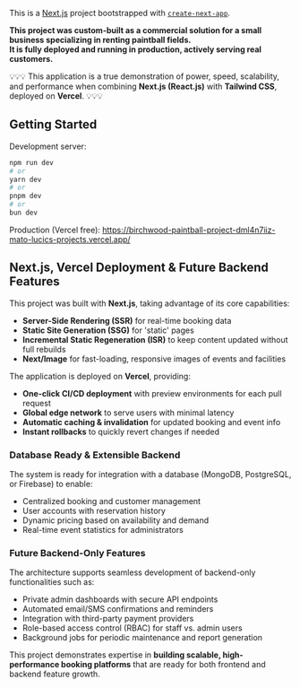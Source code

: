 This is a [Next.js](https://nextjs.org) project bootstrapped with [`create-next-app`](https://nextjs.org/docs/app/api-reference/cli/create-next-app).

**This project was custom-built as a commercial solution for a small business specializing in renting paintball fields.  
It is fully deployed and running in production, actively serving real customers.**

💡💡💡 This application is a true demonstration of power, speed, scalability, and performance when combining **Next.js (React.js)** with **Tailwind CSS**, deployed on **Vercel**. 💡💡💡

## Getting Started

Development server:

```bash
npm run dev
# or
yarn dev
# or
pnpm dev
# or
bun dev
```

Production (Vercel free):
https://birchwood-paintball-project-dml4n7iiz-mato-lucics-projects.vercel.app/


## Next.js, Vercel Deployment & Future Backend Features

This project was built with **Next.js**, taking advantage of its core capabilities:

- **Server-Side Rendering (SSR)** for real-time booking data
- **Static Site Generation (SSG)** for 'static' pages
- **Incremental Static Regeneration (ISR)** to keep content updated without full rebuilds
- **Next/Image** for fast-loading, responsive images of events and facilities

The application is deployed on **Vercel**, providing:

- **One-click CI/CD deployment** with preview environments for each pull request
- **Global edge network** to serve users with minimal latency
- **Automatic caching & invalidation** for updated booking and event info
- **Instant rollbacks** to quickly revert changes if needed

### Database Ready & Extensible Backend

The system is ready for integration with a database (MongoDB, PostgreSQL, or Firebase) to enable:

- Centralized booking and customer management
- User accounts with reservation history
- Dynamic pricing based on availability and demand
- Real-time event statistics for administrators

### Future Backend-Only Features

The architecture supports seamless development of backend-only functionalities such as:

- Private admin dashboards with secure API endpoints
- Automated email/SMS confirmations and reminders
- Integration with third-party payment providers
- Role-based access control (RBAC) for staff vs. admin users
- Background jobs for periodic maintenance and report generation

This project demonstrates expertise in **building scalable, high-performance booking platforms** that are ready for both frontend and backend feature growth.

